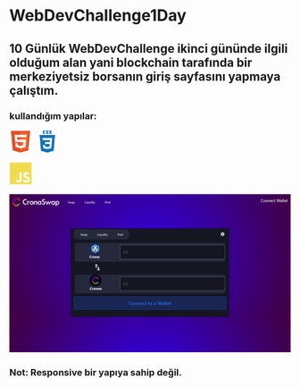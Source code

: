 # WebDevChallenge1Day

## 10 Günlük WebDevChallenge  ikinci  gününde ilgili olduğum alan yani blockchain tarafında bir merkeziyetsiz borsanın giriş sayfasını yapmaya çalıştım.


### kullandığım yapılar:

  <img src="https://github.com/devicons/devicon/blob/master/icons/html5/html5-original.svg" title="HTML5" alt="HTML" width="40" height="40"/>&nbsp;
<img src="https://github.com/devicons/devicon/blob/master/icons/css3/css3-plain-wordmark.svg"  title="CSS3" alt="CSS" width="40" height="40"/>&nbsp;

<img src="https://github.com/devicons/devicon/blob/master/icons/javascript/javascript-plain.svg"  title="JS" alt="JS" width="40" height="40"/>&nbsp;


![Cpinlist Landing Page ](https://github.com/atesbey-design/WebDevChallenge2Day/blob/master/dApp.PNG)


### Not: Responsive bir yapıya sahip değil.
